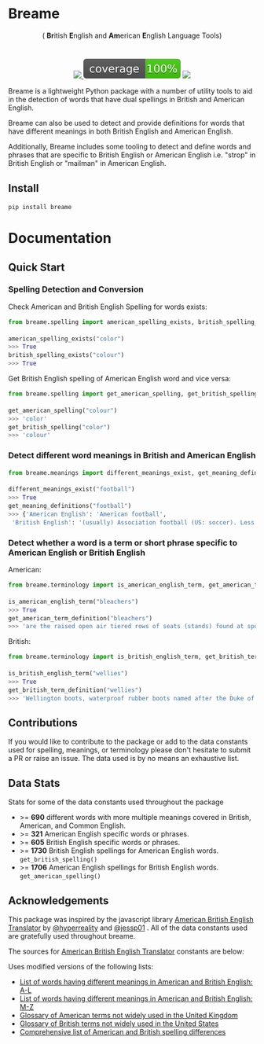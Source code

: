 # Breame

<p align="center"> ( <b>Br</b>itish <b>E</b>nglish and <b>Am</b>erican <b>E</b>nglish Language Tools) </p>

<h1 align="center"></h1>

<p align="center">
    <a href="https://opensource.org/licenses/Apache-2.0">
        <img src="https://img.shields.io/badge/License-Apache%202.0-blue.svg"/> 
    </a>
    <img src="./tests/static/coverage.svg">
    <a href="https://github.com/cdpierse/breame/releases">
        <img src="https://img.shields.io/pypi/v/breame?label=version"/> 
    </a>
</p>

Breame is a lightweight Python package with a number of utility tools to aid in the detection of words that have dual spellings in British and American English.

Breame can also be used to detect and provide definitions for words that have different meanings in both British English and American English.

Additionally, Breame includes some tooling to detect and define words and phrases that are specific to British English or American English i.e. "strop" in British English or "mailman" in American English.

## Install

```posh
pip install breame
```

# Documentation

## Quick Start

### Spelling Detection and Conversion

Check American and British English Spelling for words exists:

```python
from breame.spelling import american_spelling_exists, british_spelling_exists

american_spelling_exists("color")
>>> True
british_spelling_exists("colour")
>>> True
```

Get British English spelling of American English word and vice versa:

```python
from breame.spelling import get_american_spelling, get_british_spelling

get_american_spelling("colour")
>>> 'color'
get_british_spelling("color")
>>> 'colour'
```

### Detect different word meanings in British and American English

```python
from breame.meanings import different_meanings_exist, get_meaning_definitions

different_meanings_exist("football")
>>> True
get_meaning_definitions("football")
>>> {'American English': 'American football',
 'British English': '(usually) Association football (US: soccer). Less frequently applies to \nRugby football (espec. Rugby union in English private schools).'}
```

### Detect whether a word is a term or short phrase specific to American English or British English

American:

```python
from breame.terminology import is_american_english_term, get_american_term_definition

is_american_english_term("bleachers")
>>> True
get_american_term_definition("bleachers")
>>> 'are the raised open air tiered rows of seats (stands) found at sports fields or at other spectator events'
```

British:

```python
from breame.terminology import is_british_english_term, get_british_term_definition

is_british_english_term("wellies")
>>> True
get_british_term_definition("wellies")
>>> 'Wellington boots, waterproof rubber boots named after the Duke of Wellington.'
```

## Contributions

If you would like to contribute to the package or add to the data constants used for spelling, meanings, or terminology please don't hesitate to submit a PR or raise an issue. The data used is by no means an exhaustive list.

## Data Stats

Stats for some of the data constants used throughout the package

- \>= **690** different words with more multiple meanings covered in British, American, and Common English.
- \>= **321** American English specific words or phrases.
- \>= **605** British English specific words or phrases.
- \>= **1730** British English spellings for American English words. `get_british_spelling()`
- \>= **1706** American English spellings for British English words. `get_american_spelling()`

## Acknowledgements

This package was inspired by the javascript library [American British English Translator](https://github.com/hyperreality/American-British-English-Translator#american-british-english-translator) by [@hyperreality](https://github.com/hyperreality) and [@jessp01](https://github.com/jessp01) . All of the data constants used are gratefully used throughout breame.

The sources for [American British English Translator](https://github.com/hyperreality/American-British-English-Translator#american-british-english-translator) constants are below:

Uses modified versions of the following lists:

- [List of words having different meanings in American and British English: A-L](https://en.wikipedia.org/wiki/List_of_words_having_different_meanings_in_British_and_American_English:_A%E2%80%93L)
- [List of words having different meanings in American and British English: M-Z](https://en.wikipedia.org/wiki/List_of_words_having_different_meanings_in_British_and_American_English:_M%E2%80%93Z)
- [Glossary of American terms not widely used in the United Kingdom](https://en.wikipedia.org/wiki/List_of_American_words_not_widely_used_in_the_United_Kingdom)
- [Glossary of British terms not widely used in the United States](https://en.wikipedia.org/wiki/List_of_British_words_not_widely_used_in_the_United_States)
- [Comprehensive list of American and British spelling differences](http://www.tysto.com/uk-us-spelling-list.html)
